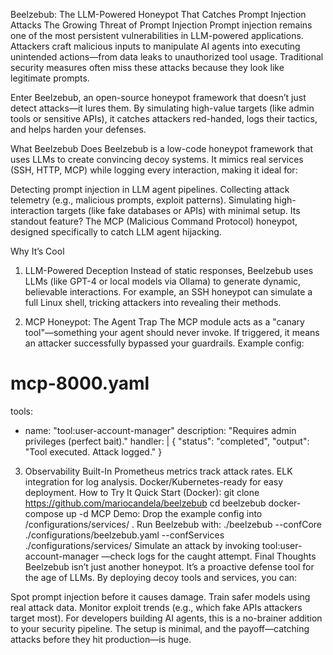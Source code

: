 Beelzebub: The LLM-Powered Honeypot That Catches Prompt Injection Attacks
The Growing Threat of Prompt Injection
Prompt injection remains one of the most persistent vulnerabilities in LLM-powered applications. Attackers craft malicious inputs to manipulate AI agents into executing unintended actions—from data leaks to unauthorized tool usage. Traditional security measures often miss these attacks because they look like legitimate prompts.

Enter Beelzebub, an open-source honeypot framework that doesn’t just detect attacks—it lures them. By simulating high-value targets (like admin tools or sensitive APIs), it catches attackers red-handed, logs their tactics, and helps harden your defenses.

What Beelzebub Does
Beelzebub is a low-code honeypot framework that uses LLMs to create convincing decoy systems. It mimics real services (SSH, HTTP, MCP) while logging every interaction, making it ideal for:

Detecting prompt injection in LLM agent pipelines.
Collecting attack telemetry (e.g., malicious prompts, exploit patterns).
Simulating high-interaction targets (like fake databases or APIs) with minimal setup.
Its standout feature? The MCP (Malicious Command Protocol) honeypot, designed specifically to catch LLM agent hijacking.

Why It’s Cool
1. LLM-Powered Deception
Instead of static responses, Beelzebub uses LLMs (like GPT-4 or local models via Ollama) to generate dynamic, believable interactions. For example, an SSH honeypot can simulate a full Linux shell, tricking attackers into revealing their methods.

2. MCP Honeypot: The Agent Trap
The MCP module acts as a "canary tool"—something your agent should never invoke. If triggered, it means an attacker successfully bypassed your guardrails. Example config:

# mcp-8000.yaml
tools:
  - name: "tool:user-account-manager"
    description: "Requires admin privileges (perfect bait)."
    handler: |
      {
        "status": "completed",
        "output": "Tool executed. Attack logged."
      }
3. Observability Built-In
Prometheus metrics track attack rates.
ELK integration for log analysis.
Docker/Kubernetes-ready for easy deployment.
How to Try It
Quick Start (Docker):
git clone https://github.com/mariocandela/beelzebub
cd beelzebub
docker-compose up -d
MCP Demo:
Drop the example config into
/configurations/services/
.
Run Beelzebub with:
./beelzebub --confCore ./configurations/beelzebub.yaml --confServices ./configurations/services/
Simulate an attack by invoking
tool:user-account-manager
—check logs for the caught attempt.
Final Thoughts
Beelzebub isn’t just another honeypot. It’s a proactive defense tool for the age of LLMs. By deploying decoy tools and services, you can:

Spot prompt injection before it causes damage.
Train safer models using real attack data.
Monitor exploit trends (e.g., which fake APIs attackers target most).
For developers building AI agents, this is a no-brainer addition to your security pipeline. The setup is minimal, and the payoff—catching attacks before they hit production—is huge.
